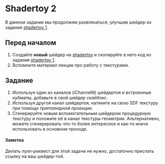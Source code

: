 # Shadertoy 2

В данном задании мы продолжим развлекаться, улучшив шейдер из задания [shadertoy 1](/tasks/shadertoy1/).

## Перед началом

 1. Создайте **новый** шейдер на [shadertoy](https://www.shadertoy.com/) и скопируйте в него код из задания [shadertoy 1](/tasks/shadertoy1/).
 2. Вспомните материал лекции про работу с текстурами.

## Задание

 1. Используя один из каналов (iChannelN) шейдертоя и встроенные кубмапы, добавьте в свой шейдер *скайбокс*.
 2. Используя другой канал шейдертоя, натяните на свою SDF текстуру при помощи *трипланарной проекции*.
 3. Cгенерируйте новым вспомогательным шейдером процедурную текстуру и положите её в канал текстуры геометрии.
    Альтернативно, можете сгенерировать что-то более интересное и как-то иначе использовать в основном проходе.

#### Заметка

Делать пулл-реквест для этой задачи не нужно, достаточно прислать ссылку на ваш шейдер-той.
